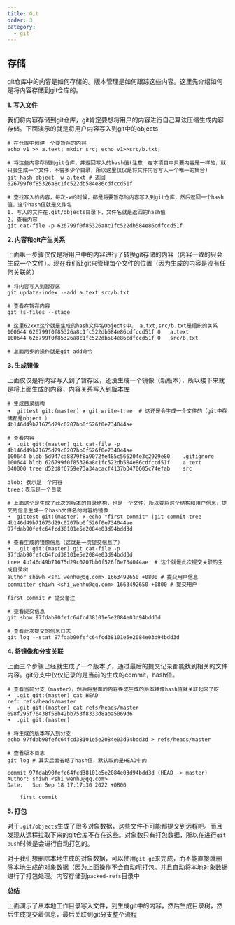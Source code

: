 ```yaml
---
title: Git
order: 3
category:
  - git
---
```


## 存储

git仓库中的内容是如何存储的。版本管理是如何跟踪这些内容。这里先介绍如何是将内容存储到git仓库的。

**1. 写入文件**

我们将内容存储到git仓库，git肯定要想将用户的内容进行自己算法压缩生成内容存储。下面演示的就是将用户内容写入到git中的objects

```git
# 在仓库中创建一个要暂存的内容
echo v1 >> a.text; mkdir src; echo v1>>src/b.txt;

# 将这些内容存储到git仓库，并返回写入的hash值(注意：在本项目中只要内容是一样的，就只会生成一个文件，不管多少个目录，所以这里仅仅是将文件内容写入一个唯一的集合)
git hash-object -w a.text # 返回626799f0f85326a8c1fc522db584e86cdfccd51f 

# 查找写入的内容，每次-w的时候，都是将要暂存的内容写入到git仓库，然后返回一个hash值，这个hash值就是文件名
1. 写入的文件在.git/objects目录下，文件名就是返回的hash值
2. 查看内容
git cat-file -p 626799f0f85326a8c1fc522db584e86cdfccd51f

```

**2. 内容和git产生关系**

上面第一步骤仅仅是将用户中的内容进行了转换git存储的内容（内容一致的只会生成一个文件）。现在我们让git来管理每个文件的位置（因为生成的内容是没有任何关联的）

```git
# 将内容写入到暂存区
git update-index --add a.text src/b.txt

# 查看在暂存内容
git ls-files --stage 

# 这里62xxx这个就是生成的hash文件名Objects中。 a.txt,src/b.txt是组织的关系
100644 626799f0f85326a8c1fc522db584e86cdfccd51f 0	a.text
100644 626799f0f85326a8c1fc522db584e86cdfccd51f 0	src/b.txt

# 上面两步的操作就是git add命令
```

**3. 生成镜像**

上面仅仅是将内容写入到了暂存区，还没生成一个镜像（新版本），所以接下来就是将上面生成的内容，内容关系写入到版本库

```git
# 生成目录结构
➜  gittest git:(master) ✗ git write-tree  # 这还是会生成一个文件的（git中存储都是object ）
4b146d49b71675d29c0207bb0f526f0e734044ae

# 查看内容
➜  .git git:(master) git cat-file -p 4b146d49b71675d29c0207bb0f526f0e734044ae                                        
100644 blob 5d947ca8879f8a9072fe485c566204e3c2929e80	.gitignore
100644 blob 626799f0f85326a8c1fc522db584e86cdfccd51f	a.text
040000 tree d52d8f6759e73a34acacf4137b3470605c74efab	src

blob: 表示是一个内容
tree：表示是一个目录

# 上面这个是生成了此次的版本的目录结构，也是一个文件，所以要将这个结构和用户信息，提交的信息生成一个hash文件名的内容的镜像
➜  gittest git:(master) ✗ echo "first commit" |git commit-tree 4b146d49b71675d29c0207bb0f526f0e734044ae
97fdab90fefc64fcd38101e5e2084e03d94bdd3d

# 查看生成的镜像信息（这就是一次提交信息了）
➜  .git git:(master) git cat-file -p 97fdab90fefc64fcd38101e5e2084e03d94bdd3d                                        
tree 4b146d49b71675d29c0207bb0f526f0e734044ae  # 这个就是此次提交关联的生成目录树
author shiwh <shi_wenhu@qq.com> 1663492650 +0800 # 提交用户信息
committer shiwh <shi_wenhu@qq.com> 1663492650 +0800 # 提交用户

first commit # 提交备注

# 查看提交信息
git show 97fdab90fefc64fcd38101e5e2084e03d94bdd3d

# 查看此次提交的信息日志
git log --stat 97fdab90fefc64fcd38101e5e2084e03d94bdd3d

```

**4. 将镜像和分支关联**

上面三个步骤已经就生成了一个版本了，通过最后的提交记录都能找到相关的文件内容。git分支中仅仅记录的是当前的生成的commit，hash值。

```git
# 查看当前分支（master），然后将里面的内容换成生成的版本镜像hash值就关联起来了呀
➜  .git git:(master) cat HEAD             
ref: refs/heads/master
➜  .git git:(master) cat refs/heads/master
698f295f76438f58b42bb753f8333d8aba5069d6
➜  .git git:(master) 

# 将生成的版本写入到分支
echo 97fdab90fefc64fcd38101e5e2084e03d94bdd3d > refs/heads/master 

# 查看版本日志
git log # 其实后面省略了hash值，默认取的是HEAD中的

commit 97fdab90fefc64fcd38101e5e2084e03d94bdd3d (HEAD -> master)
Author: shiwh <shi_wenhu@qq.com>
Date:   Sun Sep 18 17:17:30 2022 +0800

    first commit

```

**5. 打包**

对于`.git/objects`生成了很多对象数据，这些文件不可能都提交到远程吧。而且发现从远程拉取下来的git仓库不存在这些。对象数只有打包数据，所以在进行`git push`时候是会进行自动打包的。

对于我们想删除本地生成的对象数据，可以使用`git gc`来完成，而不能直接就删除本地生成的对象数据（因为上面操作不会自动呢打包。并且自动将本地对象数据进行了打包处理。内容存储到`packed-refs`目录中


**总结**

上面演示了从本地工作目录写入文件，到生成git中的内容，然后生成目录树，然后生成提交着信息，最后关联到git分支整个流程





